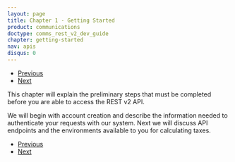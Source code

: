 ```yaml
---
layout: page
title: Chapter 1 - Getting Started
product: communications
doctype: comms_rest_v2_dev_guide
chapter: getting-started
nav: apis
disqus: 0
---
```


<ul class="pager">
  <li class="previous"><a href="/communications/dev-guide_rest_v2/"><i class="glyphicon glyphicon-chevron-left"></i>Previous</a></li>
  <li class="next"><a href="/communications/dev-guide_rest_v2/getting-started/account-creation/">Next<i class="glyphicon glyphicon-chevron-right"></i></a></li>
</ul>

This chapter will explain the preliminary steps that must be completed before you are able to access the REST v2 API.

We will begin with account creation and describe the information needed to authenticate your requests with our system. Next we will discuss API endpoints and the environments available to you for calculating taxes.


<ul class="pager">
  <li class="previous"><a href="/communications/dev-guide_rest_v2/"><i class="glyphicon glyphicon-chevron-left"></i>Previous</a></li>
  <li class="next"><a href="/communications/dev-guide_rest_v2/getting-started/account-creation/">Next<i class="glyphicon glyphicon-chevron-right"></i></a></li>
</ul>